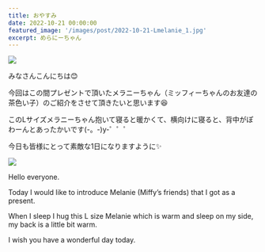 ```yaml
---
title: おやすみ
date: 2022-10-21 00:00:00
featured_image: '/images/post/2022-10-21-Lmelanie_1.jpg'
excerpt: めらにーちゃん
---
```


![](https://yutarochan.github.io/yurumina/images/post/2022-10-21-melanie_1.jpg)

みなさんこんにちは😊

今回はこの間プレゼントで頂いたメラニーちゃん（ミッフィーちゃんのお友達の茶色い子）のご紹介をさせて頂きたいと思います😆

このLサイズメラニーちゃん抱いて寝ると暖かくて、横向けに寝ると、背中がぽわーんとあったかいです(-。-)y-゜゜゜

今日も皆様にとって素敵な1日になりますように✨

![](https://yutarochan.github.io/yurumina/images/post/2022-10-21-melanie_2.jpg)

Hello everyone.

Today I would like to introduce Melanie (Miffy’s friends) that I got as a present.

When I sleep I hug this L size Melanie which is warm and sleep on my side, my back is a little bit warm.

I wish you have a wonderful day today.
